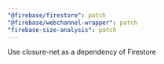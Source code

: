 ```yaml
---
"@firebase/firestore": patch
"@firebase/webchannel-wrapper": patch
"firebase-size-analysis": patch
---
```


Use closure-net as a dependency of Firestore
